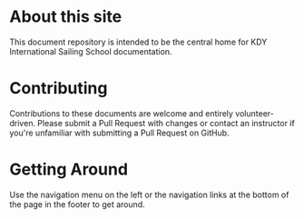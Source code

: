 # About this site

This document repository is intended to be the central home for KDY
International Sailing School documentation.

# Contributing

Contributions to these documents are welcome and entirely volunteer-driven.
Please submit a Pull Request with changes or contact an instructor if you're
unfamiliar with submitting a Pull Request on GitHub.

# Getting Around

Use the navigation menu on the left or the navigation links at the bottom of
the page in the footer to get around.
